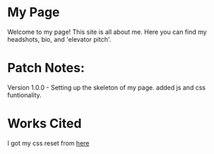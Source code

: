# My Page

Welcome to my page! This site is all about me. Here you can find my headshots, bio, and 'elevator pitch'.

# Patch Notes:
Version 1.0.0 - 
Setting up the skeleton of my page. added js and css funtionality.

# Works Cited
I got my css reset from [here](https://meyerweb.com/eric/tools/css/reset/)

